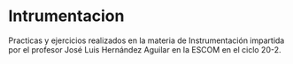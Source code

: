 # Intrumentacion
Practicas y ejercicios realizados en la materia de Instrumentación impartida por el profesor José Luis Hernández Aguilar en la ESCOM en el ciclo 20-2. 
